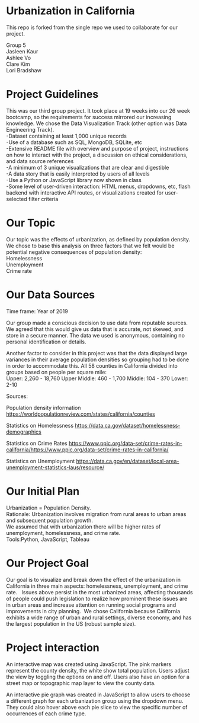 # Urbanization in California

 This repo is forked from the single repo we used to collaborate for our project. 

Group 5  
Jasleen Kaur  
Ashlee Vo  
Clare Kim  
Lori Bradshaw  

# Project Guidelines

This was our third group project. It took place at 19 weeks into our 26 week bootcamp, so the requirements for success mirrored our increasing knowledge. We chose the Data Visualization Track (other option was Data Engineering Track).  
-Dataset containing at least 1,000 unique records  
-Use of a database such as SQL, MongoDB, SQLite, etc  
-Extensive README file with overview and purpose of project, instructions on how to interact with the project, a discussion on ethical considerations, and data source references  
-A minimum of 3 unique visualizations that are clear and digestible  
-A data story that is easily interpreted by users of all levels  
-Use a Python or JavaScript library now shown in class  
-Some level of user-driven interaction: HTML menus, dropdowns, etc, flash backend with interactive API routes, or visualizations created for user-selected filter criteria  

# Our Topic

Our topic was the effects of urbanization, as defined by population density. We chose to base this analysis on three factors that we felt would be potential negative consequences of population density:  
Homelessness  
Unemployment  
Crime rate  

# Our Data Sources

Time frame: Year of 2019

Our group made a conscious decision to use data from reputable sources. We agreed that this would give us data that is accurate, not skewed, and store in a secure manner. The data we used is anonymous, containing no personal identification or details. 

Another factor to consider in this project was that the data displayed large variances in their average population densities so grouping had to be done in order to accommodate this. 
All 58 counties in California divided into groups based on people per square mile:  
Upper: 2,260 - 18,760
Upper Middle: 460 - 1,700
Middle: 104 - 370
Lower: 2-10

Sources:

Population density information
    https://worldpopulationreview.com/states/california/counties

Statistics on Homelessness
    https://data.ca.gov/dataset/homelessness-demographics

Statistics on Crime Rates
    https://www.ppic.org/data-set/crime-rates-in-california/https://www.ppic.org/data-set/crime-rates-in-california/

Statistics on Unemployment
    https://data.ca.gov/en/dataset/local-area-unemployment-statistics-laus/resource/

# Our Initial Plan

Urbanization = Population Density.  
Rationale: Urbanization involves migration from rural areas to urban areas and subsequent population growth.  
We assumed that with urbanization there will be higher rates of unemployment, homelessness, and crime rate.  
Tools:Python, JavaScript, Tableau  

# Our Project Goal

Our goal is to visualize and break down the effect of the urbanization in California in three main aspects: homelessness, unemployment, and crime rate.   
Issues above persist in the most urbanized areas, affecting thousands of people could push legislation to realize how prominent these issues are in urban areas and increase attention on running social programs and improvements in city planning.  
We chose California because California exhibits a wide range of urban and rural settings, diverse economy, and has the largest population in the US (robust sample size). 

# Project interaction

An interactive map was created using JavaScript. The pink markers represent the county density, the white show total population. Users adjust the view by toggling the options on and off. Users also have an option for a street map or topographic map layer to view the county data.

An interactive pie graph was created in JavaScript to allow users to choose a different graph for each urbanization group using the dropdown menu. They could also hover above each pie slice to view the specific number of occurrences of each crime type.
